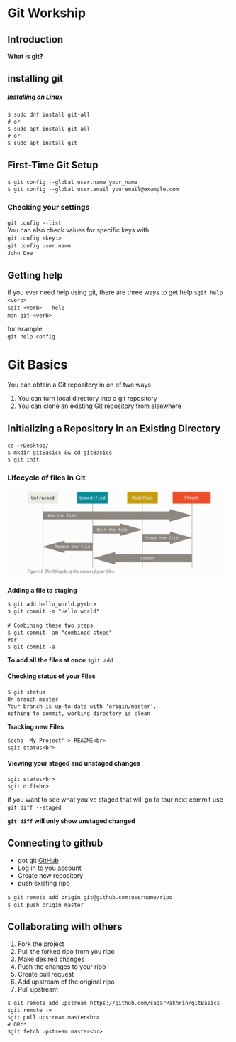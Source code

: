 # Git Workship

## Introduction
**What is git?**


## installing git
##### Installing on Linux
```shell
$ sudo dnf install git-all
# or
$ sudo apt install git-all
# or
$ sudo apt install git
```

## First-Time Git Setup
```$ git config --list --show-origin
$ git config --global user.name your_name
$ git config --global user.email youremail@example.com
```


### Checking your settings
`git config --list`<br>
You can also check values for specific keys with<br> `git config <key:>`<br>
`git config user.name`<br>
`John Doe`<br>


## Getting help
if you ever need help using git, there are three ways to get help
`$git help <verb>`<br>
`$git <verb> --help`<br>
`man git-<verb>`


for example<br>
`git help config`<br>


# Git Basics
You can obtain a Git repository in on of two ways
1. You can turn local directory into a git repository
2. You can clone an existing Git repository from elsewhere

## Initializing a Repository in an Existing Directory
```shell$ 
cd ~/Desktop/
$ mkdir gitBasics && cd gitBasics
$ git init
```

### Lifecycle of files in Git
<img src="./images/workflow.PNG">

**Adding a file to staging**<br>
```shell
$ git add hello_world.py<br>
$ git commit -m "Hello world"

# Combining these two steps
$ git commit -am "combined steps"
#or 
$ git commit -a
```

**To add all the files at once**
`$git add .`


#### Checking status of your Files
```shell
$ git status
On branch master
Your branch is up-to-date with 'origin/master'.
nothing to commit, working directory is clean
```


**Tracking new Files**
```shell
$echo 'My Project' > README<br>
$git status<br>
```

#### Viewing your staged and unstaged changes


```shell
$git status<br>
$git diff<br>
```

if you want to see what you've staged that will go to tour next commit use <br>
```git diff --staged```<br>

**`git diff` will only show unstaged changed**


## Connecting to github
* got git [GitHub](http://github.com) 
* Log in to you account
* Create new repository
* push existing ripo 

`$ git remote add origin git@github.com:username/ripo`<br>
`$ git push origin master`<br>


## Collaborating with others 
1. Fork the project
2. Pull the forked ripo from you ripo
3. Make desired changes
4. Push the changes to your ripo
5. Create pull request
6. Add upstream of the original ripo
7. Pull upstream


```shell
$ git remote add upstream https://github.com/sagarPakhrin/gitBasics
$git remote -v
$git pull upstream master<br>
# OR**
$git fetch upstream master<br>
```
